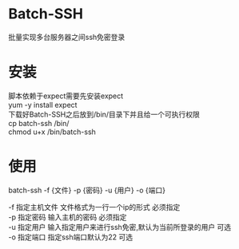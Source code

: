# Batch-SSH
批量实现多台服务器之间ssh免密登录 
# 安装 # 
脚本依赖于expect需要先安装expect  
yum -y install expect  
下载好Batch-SSH之后放到/bin/目录下并且给一个可执行权限  
cp batch-ssh /bin/  
chmod u+x /bin/batch-ssh  
# 使用 #
batch-ssh -f {文件} -p {密码} -u {用户} -o {端口}  

-f  指定主机文件 文件格式为一行一个ip的形式                     必须指定  
-p  指定密码 输入主机的密码                                    必须指定  
-u  指定用户 输入指定用户来进行ssh免密,默认为当前所登录的用户   可选  
-o  指定端口 指定ssh端口默认为22                               可选  

